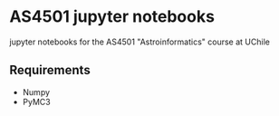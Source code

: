 # AS4501 jupyter notebooks

jupyter notebooks for the AS4501 "Astroinformatics" course at UChile

## Requirements

* Numpy
* PyMC3


